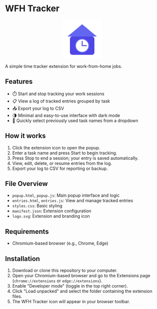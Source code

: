 # WFH Tracker

<p align="center">
  <img src="logo.svg" alt="WFH Tracker Logo" width="128" height="128" />
</p>

A simple time tracker extension for work-from-home jobs.

## Features
- ⏱️ Start and stop tracking your work sessions
- 📋 View a log of tracked entries grouped by task
- 📤 Export your log to CSV
- 🌗 Minimal and easy-to-use interface with dark mode
- 🔄 Quickly select previously used task names from a dropdown

## How it works
1. Click the extension icon to open the popup.
2. Enter a task name and press Start to begin tracking.
3. Press Stop to end a session; your entry is saved automatically.
4. View, edit, delete, or resume entries from the log.
5. Export your log to CSV for reporting or backup.

## File Overview
- `popup.html`, `popup.js`: Main popup interface and logic
- `entries.html`, `entries.js`: View and manage tracked entries
- `styles.css`: Basic styling
- `manifest.json`: Extension configuration
- `logo.svg`: Extension and branding icon

## Requirements
- Chromium-based browser (e.g., Chrome, Edge)

## Installation
1. Download or clone this repository to your computer.
2. Open your Chromium-based browser and go to the Extensions page (`chrome://extensions` or `edge://extensions`).
3. Enable "Developer mode" (toggle in the top right corner).
4. Click "Load unpacked" and select the folder containing the extension files.
5. The WFH Tracker icon will appear in your browser toolbar.
